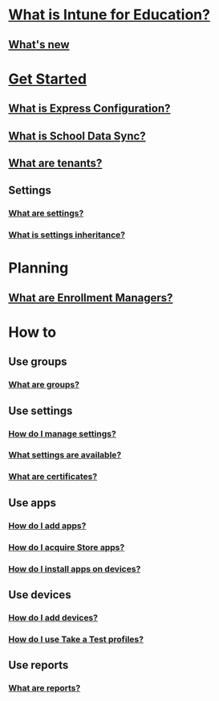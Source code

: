 # [What is Intune for Education?](what-is-intune-for-education.md)
## [What's new](whats-new-in-edu.md)

# [Get Started](get-started-with-intune-edu.md)
## [What is Express Configuration?](what-is-express-configuration.md)
## [What is School Data Sync?](what-is-school-data-sync.md)
## [What are tenants?](what-are-tenants.md)
## Settings
### [What are settings?](what-are-settings.md)
### [What is settings inheritance?](settings-inheritance.md)

# Planning
## [What are Enrollment Managers?](what-are-enrollment-managers.md)

# How to
## Use groups
### [What are groups?](what-are-groups.md)
## Use settings
### [How do I manage settings?](how-do-i-manage-settings.md)
### [What settings are available?](available-settings.md)
### [What are certificates?](what-are-certificates.md)
## Use apps
### [How do I add apps?](how-to-add-apps.md)
### [How do I acquire Store apps?](acquire-store-apps.md)
### [How do I install apps on devices?](install-apps.md)
## Use devices
### [How do I add devices?](how-do-i-add-devices.md)
### [How do I use Take a Test profiles?](take-a-test-profiles.md)
## Use reports
### [What are reports?](what-are-reports.md)
